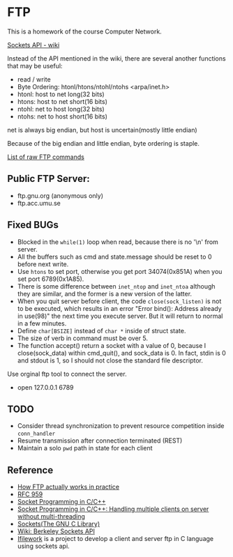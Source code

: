 # FTP
This is a homework of the course Computer Network.

[Sockets API - wiki](https://en.wikipedia.org/wiki/Berkeley_sockets)

Instead of the API mentioned in the wiki, there are several another functions that may be useful:

- read / write
- Byte Ordering: htonl/htons/ntohl/ntohs <arpa/inet.h>
- htonl: host to net long(32 bits)
- htons: host to net short(16 bits)
- ntohl: net to host long(32 bits)
- ntohs: net to host short(16 bits) 

net is always big endian, but host is uncertain(mostly little endian)

Because of the big endian and little endian, byte ordering is staple.


[List of raw FTP commands](http://www.nsftools.com/tips/RawFTP.htm)



## Public FTP Server:
- ftp.gnu.org (anonymous only)
- ftp.acc.umu.se


## Fixed BUGs
- Blocked in the `while(1)` loop when read, because there is no '\n' from server.
- All the buffers such as cmd and state.message should be reset to 0 before next write.
- Use `htons` to set port, otherwise you get port 34074(0x851A) when you set port 6789(0x1A85).
- There is some difference between `inet_ntop` and `inet_ntoa` although they are similar, and the former is a new version of the latter.
- When you quit server before client, the code `close(sock_listen)` is not to be executed, which results in an error "Error bind(): Address already in use(98)" the next time you execute server. But it will return to normal in a few minutes.
- Define `char[BSIZE]` instead of `char *` inside of struct state.
- The size of verb in command must be over 5.
- The function accept() return a socket with a value of 0, because I close(sock_data) within cmd_quit(), and sock_data is 0.
In fact, stdin is 0 and stdout is 1, so I should not close the standard file descriptor.

Use orginal ftp tool to connect the server.
- open 127.0.0.1 6789

## TODO
- Consider thread synchronization to prevent resource competition inside `conn_handler`
- Resume transmission after connection terminated (REST)
- Maintain a solo `pwd` path in state for each client


## Reference
- [How FTP actually works in practice](http://cr.yp.to/ftp.html)
- [RFC 959](https://www.w3.org/Protocols/rfc959/)
- [Socket Programming in C/C++](https://www.geeksforgeeks.org/socket-programming-cc/)
- [Socket Programming in C/C++: Handling multiple clients on server without multi-threading](https://www.geeksforgeeks.org/socket-programming-in-cc-handling-multiple-clients-on-server-without-multi-threading/)
- [Sockets(The GNU C Library)](https://www.gnu.org/software/libc/manual/html_node/Sockets.html)
- [Wiki: Berkeley Sockets API](https://en.wikipedia.org/wiki/Berkeley_sockets)
- [Ifilework](https://code.google.com/archive/p/ifilework/) is a project to develop a client and server ftp in C language using sockets api.
